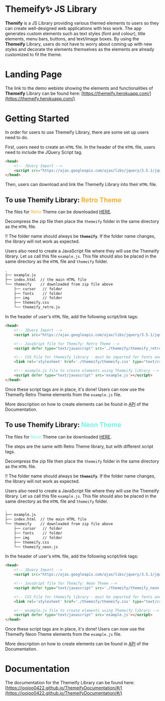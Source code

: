 # Themeify✨ JS Library
**Themify** is a JS Library providing various themed elements to users so they can create well-designed web applications with less work. The app generates custom elements such as text styles (font and colour), title elements, menu bars, buttons, and text/image boxes. By using the **Themeify** Library, users do not have to worry about coming up with new styles and decorate the elements themselves as the elements are already customized to fit the theme.

# Landing Page
The link to the demo webiste showing the elements and functionalities of **Themeify** Library can be found here:
[https://themeify.herokuapp.com/](https://themeify.herokuapp.com/)

# Getting Started

In order for users to use Themeify Library, there are some set up users need to do.

First, users need to create an `HTML` file.
In the header of the `HTML` file, users need to include the JQuery Script tag. 

``` HTML
<head>
	<!-- JQuery Import -->
	<script src="https://ajax.googleapis.com/ajax/libs/jquery/3.5.1/jquery.min.js"></script>
</head>
```

Then, users can download and link the Themeify Library into their `HTML` file.
## To use Themify Library: <span style='color:#F2B134;'>Retro Theme</span>

The files for <span style='color:#F2B134;'>Retro</span> Theme can be downloaded <a href='./pub/docs/files/retro_themeify.zip'> HERE</a>.

Decompress the zip file then place the `themeify` folder in the same directory as the `HTML` file. 

‼️ The folder name should always be **`themeify`**. If the folder name changes, the library will not work as expected.

Users also need to create a JavaScript file where they will use the Themeify library. Let us call this file `example.js`.
This file should also be placed in the same directory as the `HTML` file and `themeify` folder. 
``` bash
.
├── example.js
├── index.html  // the main HTML file
└── themeify    // downloaded from zip file above
    ├── cursor   // folder
    ├── fonts    // folder
    ├── img      // folder
    ├── themeify.css
    └── themeify_retro.js
``` 

In the header of user's `HTML` file, add the following script/link tags:

``` HTML
<head>
	<!-- JQuery Import -->
	<script src="https://ajax.googleapis.com/ajax/libs/jquery/3.5.1/jquery.min.js"></script>

	<!-- JavaSript file for Themify: Retro Theme -->
	<script defer type="text/javascript" src='./themeify/themeify_retro.js'></script>

	<!-- CSS File for themeify library - must be imported for fonts and colors -->
    <link rel='stylesheet' href='./themeify/themeify.css' type="text/css" charset="utf-8"/>

 	<!-- example.js file to create elements using Themeify library -->
    <script defer type="text/javascript" src='example.js'></script>
</head>
```
Once these script tags are in place, it's done! Users can now use the Themeify Retro Theme elements from the `example.js` file.

More description on how to create elements can be found in [API](https://joojoo0422.github.io/ThemeifyDocumentation/#/?id=api ':ignore') of the Documentation.

## To use Themify Library: <span style='color:#72F2E5;'>Neon Theme</span>

The files for <span style='color:#72F2E5;'>Neon</span> Theme can be downloaded <a href='./pub/docs/files/neon_themeify.zip'> HERE</a>.

The steps are the same with Retro Theme library, but with different script tags.

Decompress the zip file then place the `themeify` folder in the same directory as the `HTML` file. 

‼️ The folder name should always be **`themeify`**. If the folder name changes, the library will not work as expected. 

Users also need to create a JavaScript file where they will use the Themeify library. Let us call this file `example.js`.
This file should also be placed in the same directory as the `HTML` file and `themeify` folder.
``` bash
.
├── example.js
├── index.html  // the main HTML file
└── themeify    // downloaded from zip file above
    ├── cursor   // folder
    ├── fonts    // folder
    ├── img      // folder
    ├── themeify.css
    └── themeify_neon.js
``` 

In the header of user's `HTML` file, add the following script/link tags:

``` HTML
<head>
	<!-- JQuery Import -->
	<script src="https://ajax.googleapis.com/ajax/libs/jquery/3.5.1/jquery.min.js"></script>

	<!-- JavaSript file for Themify: Neon Theme -->
	<script defer type="text/javascript" src='./themeify/themeify_neon.js'></script>

	<!-- CSS File for themeify library - must be imported for fonts and colors -->
    <link rel='stylesheet' href='./themeify/themeify.css' type="text/css" charset="utf-8"/>

 	<!-- example.js file to create elements using Themeify library -->
    <script defer type="text/javascript" src='example.js'></script>
</head>
```
Once these script tags are in place, it's done! Users can now use the Themeify Neon Theme elements from the `example.js` file.

More description on how to create elements can be found in [API](https://joojoo0422.github.io/ThemeifyDocumentation/#/?id=api ':ignore') of the Documentation.

# Documentation
The documentation for the Themeify Library can be found here:
[https://joojoo0422.github.io/ThemeifyDocumentation/#/](https://joojoo0422.github.io/ThemeifyDocumentation/#/)
